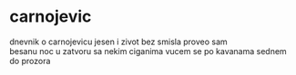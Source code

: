 # carnojevic
dnevnik o carnojevicu
jesen 
i zivot
bez smisla
proveo sam  
besanu
noc
u zatvoru
sa nekim
ciganima
vucem se
po kavanama
sednem
do prozora
